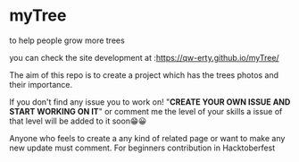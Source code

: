 # myTree
to help people grow more trees

you can check the site development at :https://qw-erty.github.io/myTree/

The aim of this repo is to create a project which has the trees photos and their importance.

If you don't find any issue you to work on! "**CREATE YOUR OWN ISSUE AND START WORKING ON IT**" or comment me the level of your skills a issue of that level will be added to it soon😁😀

Anyone who feels to create a any kind of related page or want to make any new update must comment.
For beginners contribution in Hacktoberfest
